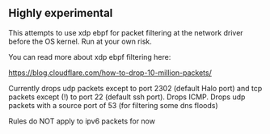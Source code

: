 ## Highly experimental 


This attempts to use xdp ebpf for packet filtering at the network driver before the OS kernel. Run at your own risk.



You can read more about xdp ebpf filtering here:



https://blog.cloudflare.com/how-to-drop-10-million-packets/



Currently drops udp packets except to port 2302 (default Halo port)
and tcp packets except (!) to port 22 (default ssh port).
Drops ICMP.
Drops udp packets with a source port of 53 (for filtering some dns floods)


Rules do NOT apply to ipv6 packets for now
